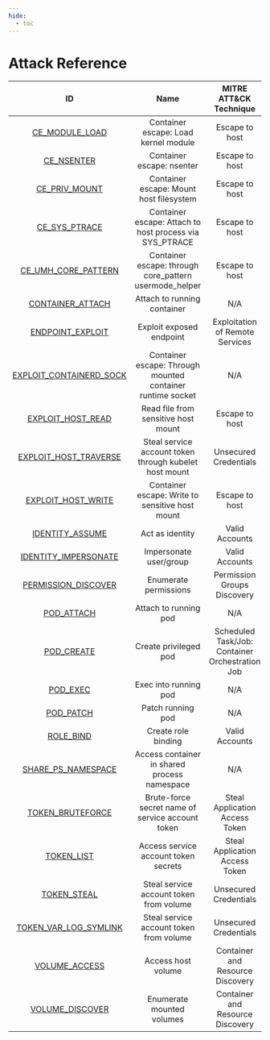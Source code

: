 ```yaml
---
hide:
  - toc
---
```


# Attack Reference

|   ID   | Name | MITRE ATT&CK Technique | MITRE ATT&CK Tactic |
| :----: | :--: | :-----------------: | :--------------------: |
| [CE_MODULE_LOAD](./CE_MODULE_LOAD.md) | Container escape: Load kernel module | Escape to host | Privilege escalation | 
| [CE_NSENTER](./CE_NSENTER.md) | Container escape: nsenter | Escape to host | Privilege escalation | 
| [CE_PRIV_MOUNT](./CE_PRIV_MOUNT.md) | Container escape: Mount host filesystem | Escape to host | Privilege escalation | 
| [CE_SYS_PTRACE](./CE_SYS_PTRACE.md) | Container escape: Attach to host process via SYS_PTRACE | Escape to host | Privilege escalation | 
| [CE_UMH_CORE_PATTERN](./CE_UMH_CORE_PATTERN.md) | Container escape: through core_pattern usermode_helper | Escape to host | Privilege escalation | 
| [CONTAINER_ATTACH](./CONTAINER_ATTACH.md) | Attach to running container | N/A | Lateral Movement | 
| [ENDPOINT_EXPLOIT](./ENDPOINT_EXPLOIT.md) | Exploit exposed endpoint | Exploitation of Remote Services | Lateral Movement | 
| [EXPLOIT_CONTAINERD_SOCK](./EXPLOIT_CONTAINERD_SOCK.md) | Container escape: Through mounted container runtime socket | N/A | Lateral Movement | 
| [EXPLOIT_HOST_READ](./EXPLOIT_HOST_READ.md) | Read file from sensitive host mount | Escape to host | Privilege escalation | 
| [EXPLOIT_HOST_TRAVERSE](./EXPLOIT_HOST_TRAVERSE.md) | Steal service account token through kubelet host mount | Unsecured Credentials | Credential Access | 
| [EXPLOIT_HOST_WRITE](./EXPLOIT_HOST_WRITE.md) | Container escape: Write to sensitive host mount | Escape to host | Privilege escalation | 
| [IDENTITY_ASSUME](./IDENTITY_ASSUME.md) | Act as identity | Valid Accounts | Privilege escalation | 
| [IDENTITY_IMPERSONATE](./IDENTITY_IMPERSONATE.md) | Impersonate user/group | Valid Accounts | Privilege escalation | 
| [PERMISSION_DISCOVER](./PERMISSION_DISCOVER.md) | Enumerate permissions | Permission Groups Discovery | Discovery | 
| [POD_ATTACH](./POD_ATTACH.md) | Attach to running pod | N/A | Lateral Movement | 
| [POD_CREATE](./POD_CREATE.md) | Create privileged pod | Scheduled Task/Job: Container Orchestration Job | Privilege escalation | 
| [POD_EXEC](./POD_EXEC.md) | Exec into running pod | N/A | Lateral Movement | 
| [POD_PATCH](./POD_PATCH.md) | Patch running pod | N/A | Lateral Movement | 
| [ROLE_BIND](./ROLE_BIND.md) | Create role binding | Valid Accounts | Privilege Escalation | 
| [SHARE_PS_NAMESPACE](./SHARE_PS_NAMESPACE.md) | Access container in shared process namespace | N/A | Lateral Movement | 
| [TOKEN_BRUTEFORCE](./TOKEN_BRUTEFORCE.md) | Brute-force secret name of service account token | Steal Application Access Token | Credential Access | 
| [TOKEN_LIST](./TOKEN_LIST.md) | Access service account token secrets | Steal Application Access Token | Credential Access | 
| [TOKEN_STEAL](./TOKEN_STEAL.md) | Steal service account token from volume | Unsecured Credentials | Credential Access | 
| [TOKEN_VAR_LOG_SYMLINK](./TOKEN_VAR_LOG_SYMLINK.md) | Steal service account token from volume | Unsecured Credentials | Credential Access | 
| [VOLUME_ACCESS](./VOLUME_ACCESS.md) | Access host volume | Container and Resource Discovery | Discovery | 
| [VOLUME_DISCOVER](./VOLUME_DISCOVER.md) | Enumerate mounted volumes | Container and Resource Discovery | Discovery | 
